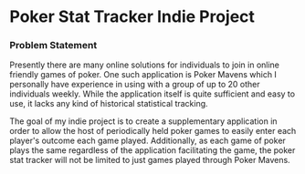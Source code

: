 # Poker Stat Tracker Indie Project #

### Problem Statement ###

Presently there are many online solutions for individuals to join in
online friendly games of poker. One such application is Poker Mavens
which I personally have experience in using with a group of up to 20
other individuals weekly. While the application itself is quite sufficient
and easy to use, it lacks any kind of historical statistical tracking.

The goal of my indie project is to create a supplementary application in
order to allow the host of periodically held poker games to easily enter
each player's outcome each game played. Additionally, as each game of
poker plays the same regardless of the application facilitating the game,
the poker stat tracker will not be limited to just games played through
Poker Mavens.